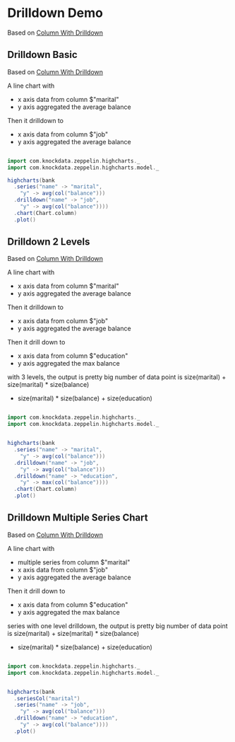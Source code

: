 # Drilldown Demo

Based on [Column With Drilldown](http://www.highcharts.com/demo/column-drilldown)

## Drilldown Basic

Based on [Column With Drilldown](http://www.highcharts.com/demo/column-drilldown)

A line chart with

* x axis data from column $"marital"
* y axis aggregated the average balance

Then it drilldown to

* x axis data from column $"job"
* y axis aggregated the average balance

```scala

import com.knockdata.zeppelin.highcharts._
import com.knockdata.zeppelin.highcharts.model._

highcharts(bank
  .series("name" -> "marital",
    "y" -> avg(col("balance")))
  .drilldown("name" -> "job",
    "y" -> avg(col("balance"))))
  .chart(Chart.column)
  .plot()
```

## Drilldown 2 Levels

Based on [Column With Drilldown](http://www.highcharts.com/demo/column-drilldown)

A line chart with

* x axis data from column $"marital"
* y axis aggregated the average balance

Then it drilldown to

* x axis data from column $"job"
* y axis aggregated the average balance

Then it drill down to

* x axis data from column $"education"
* y axis aggregated the max balance

with 3 levels, the output is pretty big
number of data point is
size(marital) + size(marital) * size(balance)
+ size(marital) * size(balance) + size(education)

```scala

import com.knockdata.zeppelin.highcharts._
import com.knockdata.zeppelin.highcharts.model._


highcharts(bank
  .series("name" -> "marital",
    "y" -> avg(col("balance")))
  .drilldown("name" -> "job",
    "y" -> avg(col("balance")))
  .drilldown("name" -> "education",
    "y" -> max(col("balance"))))
  .chart(Chart.column)
  .plot()


```

## Drilldown Multiple Series Chart

Based on [Column With Drilldown](http://www.highcharts.com/demo/column-drilldown)

A line chart with

* multiple series from column $"marital"
* x axis data from column $"job"
* y axis aggregated the average balance

Then it drill down to

* x axis data from column $"education"
* y axis aggregated the max balance

series with one level drilldown, the output is pretty big
number of data point is
size(marital) + size(marital) * size(balance)
+ size(marital) * size(balance) + size(education)

```scala

import com.knockdata.zeppelin.highcharts._
import com.knockdata.zeppelin.highcharts.model._


highcharts(bank
  .seriesCol("marital")
  .series("name" -> "job",
    "y" -> avg(col("balance")))
  .drilldown("name" -> "education",
    "y" -> avg(col("balance"))))
  .plot()
```
